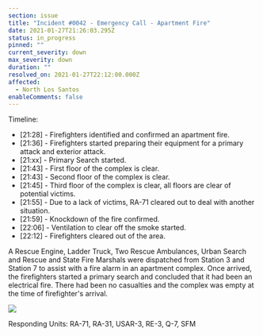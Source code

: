 ```yaml
---
section: issue
title: "Incident #0042 - Emergency Call - Apartment Fire"
date: 2021-01-27T21:26:03.295Z
status: in_progress
pinned: ""
current_severity: down
max_severity: down
duration: ""
resolved_on: 2021-01-27T22:12:00.000Z
affected:
  - North Los Santos
enableComments: false
---
```

Timeline:

* \[21:28] - Firefighters identified and confirmed an apartment fire.
* \[21:36] - Firefighters started preparing their equipment for a primary attack and exterior attack.
* \[21:xx] - Primary Search started.
* \[21:43] - First floor of the complex is clear.
* \[21:43] - Second floor of the complex is clear.
* \[21:45] - Third floor of the complex is clear, all floors are clear of potential victims.
* \[21:55] - Due to a lack of victims, RA-71 cleared out to deal with another situation.
* \[21:59] - Knockdown of the fire confirmed.
* \[22:06] - Ventilation to clear off the smoke started.
* \[22:12] - Firefighters cleared out of the area.

A Rescue Engine, Ladder Truck, Two Rescue Ambulances, Urban Search and Rescue and State Fire Marshals were dispatched from Station 3 and Station 7 to assist with a fire alarm in an apartment complex. Once arrived, the firefighters started a primary search and concluded that it had been an electrical fire. There had been no casualties and the complex was empty at the time of firefighter's arrival.

![](https://i.imgur.com/rKqMYr0.png)

Responding Units: RA-71, RA-31, USAR-3, RE-3, Q-7, SFM